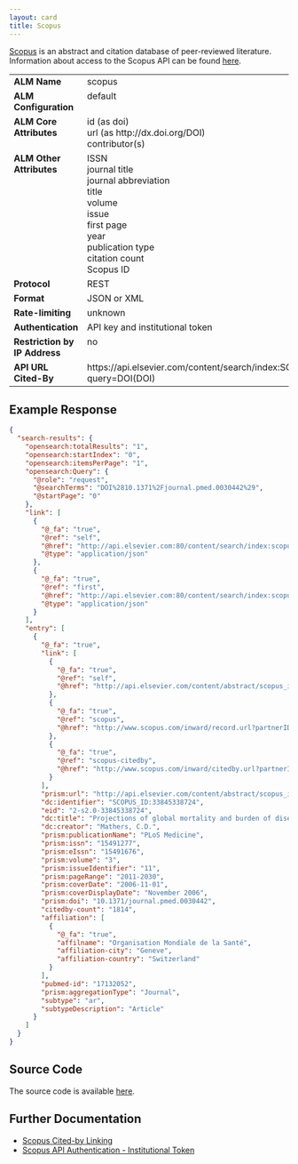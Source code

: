 ```yaml
---
layout: card
title: Scopus
---
```


[Scopus](http://www.scopus.com) is an abstract and citation database of peer-reviewed literature. Information about access to the Scopus API can be found [here](http://www.developers.elsevier.com/cms/restful-api-authentication-new).

<table width=100% border="0" cellspacing="0" cellpadding="0">
<tbody>
<tr>
<td valign="top" width=30%><strong>ALM Name</strong></td>
<td valign="top" width=70%>scopus</td>
</tr>
<tr>
<td valign="top" width=20%><strong>ALM Configuration</strong></td>
<td valign="top" width=80%>default</td>
</tr>
<tr>
<td valign="top" width=20%><strong>ALM Core Attributes</strong></td>
<td valign="top" width=80%>id (as doi)<br/>url (as http://dx.doi.org/DOI)<br/>contributor(s)</td>
</tr>
<td valign="top" width=20%><strong>ALM Other Attributes</strong></td>
<td valign="top" width=80%>ISSN<br/>journal title<br/>journal abbreviation<br/>title<br/>volume<br/>issue<br/>first page<br/>year<br/>publication type<br/>citation count<br/>Scopus ID</td>
</tr>
<tr>
<td valign="top" width=30%><strong>Protocol</strong></td>
<td valign="top" width=70%>REST</td>
</tr>
<tr>
<td valign="top" width=30%><strong>Format</strong></td>
<td valign="top" width=70%>JSON or XML</td>
</tr>
<tr>
<td valign="top" width=20%><strong>Rate-limiting</strong></td>
<td valign="top" width=80%>unknown</td>
</tr>
<tr>
<td valign="top" width=20%><strong>Authentication</strong></td>
<td valign="top" width=80%>API key and institutional token</td>
</tr>
<tr>
<td valign="top" width=20%><strong>Restriction by IP Address</strong></td>
<td valign="top" width=80%>no</td>
</tr>
<tr>
<td valign="top" width=20%><strong>API URL Cited-By</strong></td>
<td valign="top" width=80%>https://api.elsevier.com/content/search/index:SCOPUS?query=DOI(DOI)</td>
</tr>
</tbody>
</table>

## Example Response

```json
{
  "search-results": {
    "opensearch:totalResults": "1",
    "opensearch:startIndex": "0",
    "opensearch:itemsPerPage": "1",
    "opensearch:Query": {
      "@role": "request",
      "@searchTerms": "DOI%2810.1371%2Fjournal.pmed.0030442%29",
      "@startPage": "0"
    },
    "link": [
      {
        "@_fa": "true",
        "@ref": "self",
        "@href": "http://api.elsevier.com:80/content/search/index:scopus?start=0&count=25&query=DOI(10.1371/journal.pmed.0030442)",
        "@type": "application/json"
      },
      {
        "@_fa": "true",
        "@ref": "first",
        "@href": "http://api.elsevier.com:80/content/search/index:scopus?start=0&count=25&query=DOI(10.1371/journal.pmed.0030442)",
        "@type": "application/json"
      }
    ],
    "entry": [
      {
        "@_fa": "true",
        "link": [
          {
            "@_fa": "true",
            "@ref": "self",
            "@href": "http://api.elsevier.com/content/abstract/scopus_id:33845338724"
          },
          {
            "@_fa": "true",
            "@ref": "scopus",
            "@href": "http://www.scopus.com/inward/record.url?partnerID=HzOxMe3b&scp=33845338724"
          },
          {
            "@_fa": "true",
            "@ref": "scopus-citedby",
            "@href": "http://www.scopus.com/inward/citedby.url?partnerID=HzOxMe3b&scp=33845338724"
          }
        ],
        "prism:url": "http://api.elsevier.com/content/abstract/scopus_id:33845338724",
        "dc:identifier": "SCOPUS_ID:33845338724",
        "eid": "2-s2.0-33845338724",
        "dc:title": "Projections of global mortality and burden of disease from 2002 to 2030",
        "dc:creator": "Mathers, C.D.",
        "prism:publicationName": "PLoS Medicine",
        "prism:issn": "15491277",
        "prism:eIssn": "15491676",
        "prism:volume": "3",
        "prism:issueIdentifier": "11",
        "prism:pageRange": "2011-2030",
        "prism:coverDate": "2006-11-01",
        "prism:coverDisplayDate": "November 2006",
        "prism:doi": "10.1371/journal.pmed.0030442",
        "citedby-count": "1814",
        "affiliation": [
          {
            "@_fa": "true",
            "affilname": "Organisation Mondiale de la Santé",
            "affiliation-city": "Geneve",
            "affiliation-country": "Switzerland"
          }
        ],
        "pubmed-id": "17132052",
        "prism:aggregationType": "Journal",
        "subtype": "ar",
        "subtypeDescription": "Article"
      }
    ]
  }
}
```

## Source Code
The source code is available [here](https://github.com/lagotto/lagotto/blob/master/app/models/sources/scopus.rb).

## Further Documentation
* [Scopus Cited-by Linking](http://www.developers.elsevier.com/cms/scopus-citedby-retrieval)
* [Scopus API Authentication - Institutional Token](http://www.developers.elsevier.com/cms/restful-api-authentication-new#toc_RESTful_APIs_Authentication_-_Institutional_Token)
